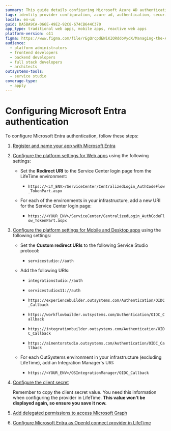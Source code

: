```yaml
---
summary: This guide details configuring Microsoft Azure AD authentication for OutSystems 11 (O11) as an identity provider.
tags: identity provider configuration, azure ad, authentication, security, sso
locale: en-us
guid: DA5BA9CA-066E-49E2-92C8-674CB644C370
app_type: traditional web apps, mobile apps, reactive web apps
platform-version: o11
figma: https://www.figma.com/file/rEgQrcpdEWiKIORddoVydX/Managing-the-Applications-Lifecycle?type=design&node-id=1914%3A6373&mode=design&t=qy82U3bMoQChCp6y-1
audience:
  - platform administrators
  - frontend developers
  - backend developers
  - full stack developers
  - architects
outsystems-tools:
  - service studio
coverage-type:
  - apply
---
```


# Configuring Microsoft Entra authentication

To configure Microsoft Entra authentication, follow these steps:

1. [Register and name your app with Microsoft Entra](https://learn.microsoft.com/en-us/entra/identity-platform/quickstart-register-app?tabs=certificate#register-an-application)

1. [Configure the platform settings for Web apps](https://learn.microsoft.com/en-us/entra/identity-platform/quickstart-register-app?tabs=client-secret#configure-platform-settings) using the following settings:

    * Set the **Redirect URI** to the Service Center login page from the LifeTime environment:

        * ``https://<LT_ENV>/ServiceCenter/CentralizedLogin_AuthCodeFlow_TokenPart.aspx``

    * For each of the environments in your infrastructure, add a new URI for the Service Center login page:

        * ``https://<YOUR_ENV>/ServiceCenter/CentralizedLogin_AuthCodeFlow_TokenPart.aspx``

1. [Configure the platform settings for Mobile and Desktop apps](https://learn.microsoft.com/en-us/entra/identity-platform/quickstart-register-app?tabs=client-secret#configure-platform-settings) using the following settings:

    * Set the **Custom redirect URIs** to the following Service Studio protocol:

        * ``servicestudio://auth``

    * Add the following URIs:

        * ``integrationstudio://auth``

        * ``servicestudiox11://auth``

        * ``https://experiencebuilder.outsystems.com/Authentication/OIDC_Callback``

        * ``https://workflowbuilder.outsystems.com/Authentication/OIDC_Callback``

        * ``https://integrationbuilder.outsystems.com/Authentication/OIDC_Callback``

        * ``https://aimentorstudio.outsystems.com/Authentication/OIDC_Callback``

    * For each OutSystems environment in your infrastructure (excluding LifeTime), add an Integration Manager's URI:

        * ``https://<YOUR_ENV>/OSIntegrationManager/OIDC_Callback``

1. [Configure the client secret](https://learn.microsoft.com/en-us/entra/identity-platform/quickstart-register-app?tabs=client-secret#add-credentials)

    <div class="warning" markdown="1">

    Remember to copy the client secret value. You need this information when configuring the provider in LifeTime. **This value won't be displayed again, so ensure you save it now.**

    </div>

1. [Add delegated permissions to access Microsoft Graph](https://learn.microsoft.com/en-us/entra/identity-platform/quickstart-configure-app-access-web-apis#add-permissions-to-access-microsoft-graph)

1. [Configure Microsoft Entra as OpenId connect provider in LifeTime](external-idp-lifetime.md)
